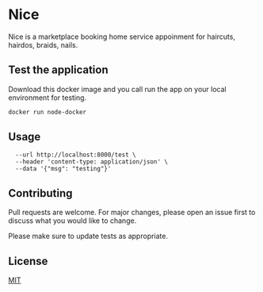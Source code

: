 # Nice

Nice is a marketplace booking home service appoinment for haircuts, hairdos, braids, nails.

## Test the application

Download this docker image and you call run the app on your local environment for testing.

```bash
docker run node-docker
```

## Usage

``` curl --request POST \
  --url http://localhost:8000/test \
  --header 'content-type: application/json' \
  --data '{"msg": "testing"}'
```

## Contributing
Pull requests are welcome. For major changes, please open an issue first to discuss what you would like to change.

Please make sure to update tests as appropriate.

## License
[MIT](https://choosealicense.com/licenses/mit/)
